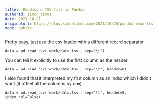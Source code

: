 ```yaml
---
title:  Reading a TSV file in Pandas
authorId: simon_timms
date: 2021-10-25
originalurl: https://blog.simontimms.com/2021/10/25/pandas-read-tsv
mode: public
---
```




Pretty easy, just use the csv loader with a different record separator

```
data = pd.read_csv('work/data.tsv', sep='\t')
```

You can tell it explicitly to use the first column as the header

```
data = pd.read_csv('work/data.tsv', sep='\t', header=0)
```

I also found that it interpreted my first column as an index which I didn't want (it offset all the columns by one)

```
data = pd.read_csv('work/data.tsv', sep='\t', header=0, index_col=False)
```